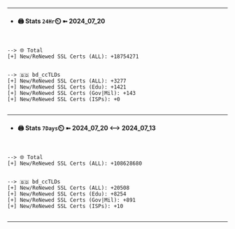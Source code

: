 

---
- #### 🖨️ **Stats** `24Hr`⏲️ ➼ 2024_07_20
```console


--> 🌐 Total
[+] New/ReNewed SSL Certs (ALL): +18754271


--> 🇧🇩 bd_ccTLDs
[+] New/ReNewed SSL Certs (ALL): +3277
[+] New/ReNewed SSL Certs (Edu): +1421
[+] New/ReNewed SSL Certs (Gov|Mil): +143
[+] New/ReNewed SSL Certs (ISPs): +0


```

---
- #### 🖨️ **Stats** `7Days`⏲️ ➼ 2024_07_20 <--> 2024_07_13
```console


--> 🌐 Total
[+] New/ReNewed SSL Certs (ALL): +108628680


--> 🇧🇩 bd_ccTLDs
[+] New/ReNewed SSL Certs (ALL): +20508
[+] New/ReNewed SSL Certs (Edu): +8254
[+] New/ReNewed SSL Certs (Gov|Mil): +891
[+] New/ReNewed SSL Certs (ISPs): +10


```

---

